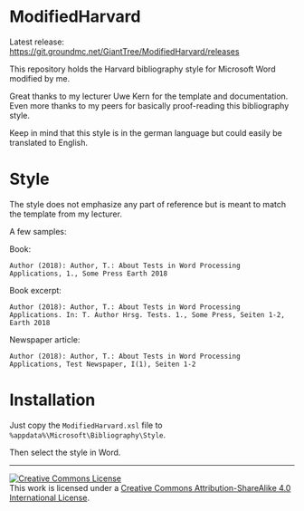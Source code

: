 # ModifiedHarvard

Latest release: https://git.groundmc.net/GiantTree/ModifiedHarvard/releases

This repository holds the Harvard bibliography style for Microsoft Word modified by me.

Great thanks to my lecturer Uwe Kern for the template and documentation.  
Even more thanks to my peers for basically proof-reading this bibliography style.

Keep in mind that this style is in the german language but could easily be translated to English.

# Style
The style does not emphasize any part of reference but is meant to match the template from my lecturer.

A few samples:

Book:
```
Author (2018): Author, T.: About Tests in Word Processing Applications, 1., Some Press Earth 2018
```

Book excerpt:
```
Author (2018): Author, T.: About Tests in Word Processing Applications. In: T. Author Hrsg. Tests. 1., Some Press, Seiten 1-2, Earth 2018
```

Newspaper article:
```
Author (2018): Author, T.: About Tests in Word Processing Applications, Test Newspaper, I(1), Seiten 1-2
```

# Installation
Just copy the `ModifiedHarvard.xsl` file to `%appdata%\Microsoft\Bibliography\Style`.

Then select the style in Word.

---

[![Creative Commons License](https://i.creativecommons.org/l/by-sa/4.0/88x31.png)](http://creativecommons.org/licenses/by-sa/4.0/)  
This work is licensed under a [Creative Commons Attribution-ShareAlike 4.0 International License](http://creativecommons.org/licenses/by-sa/4.0/).